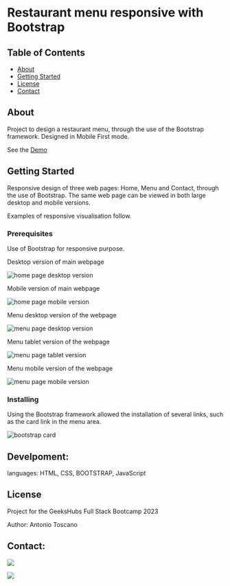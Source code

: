 # Restaurant menu responsive with Bootstrap

## Table of Contents

- [About](#about)
- [Getting Started](#getting_started)
- [License](#usage)
- [Contact](#contact)

## About <a name = "about"></a>

Project to design a restaurant menu, through the use of the Bootstrap framework. Designed in Mobile First mode.

See the <a href="https://a-toscan.github.io/Menu-Restaurant_Bootstrap/" target="_blank">Demo</a>

## Getting Started <a name = "getting_started"></a>

Responsive design of three web pages: Home, Menu and Contact, through the use of Bootstrap. The same web page can be viewed in both large desktop and mobile versions.

Examples of responsive visualisation follow.

### Prerequisites

Use of Bootstrap for responsive purpose.

Desktop version of main webpage

<img src="/screenshot/homewebpage.JPG" alt="home page desktop version">

Mobile version of main webpage

<img src="/screenshot/homemobileversion.JPG" alt="home page mobile version">

Menu desktop version of the webpage

<img src="/screenshot/menu-webpageversion.JPG" alt="menu page desktop version">

Menu tablet version of the webpage

<img src="/screenshot/menu-tabletversion.JPG" alt="menu page tablet version">

Menu mobile version of the webpage

<img src="/screenshot/menu-mobileversion.JPG" alt="menu page mobile version">

### Installing

Using the Bootstrap framework allowed the installation of several links, such as the card link in the menu area.

<img src="/screenshot/card.JPG" alt="bootstrap card">

## Develpoment:

languages: HTML, CSS, BOOTSTRAP, JavaScript

## License <a name = "usage"></a>

Project for the GeeksHubs Full Stack Bootcamp 2023

Author: Antonio Toscano

## Contact:

<a href = "mailto:eltoscan@gmail.com"><img src="https://img.shields.io/badge/Gmail-C6362C?style=for-the-badge&logo=gmail&logoColor=white" target="_blank"></a>

<a href="https://www.linkedin.com/in/antonio-toscano-hd/" target="_blank"><img src="https://img.shields.io/badge/-LinkedIn-%230077B5?style=for-the-badge&logo=linkedin&logoColor=white" target="_blank"></a>

